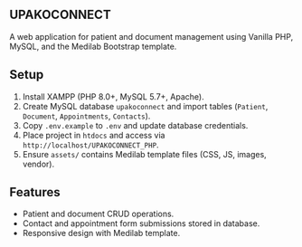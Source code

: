 ﻿## UPAKOCONNECT
A web application for patient and document management using Vanilla PHP, MySQL, and the Medilab Bootstrap template.

## Setup
1. Install XAMPP (PHP 8.0+, MySQL 5.7+, Apache).
2. Create MySQL database `upakoconnect` and import tables (`Patient`, `Document`, `Appointments`, `Contacts`).
3. Copy `.env.example` to `.env` and update database credentials.
4. Place project in `htdocs` and access via `http://localhost/UPAKOCONNECT_PHP`.
5. Ensure `assets/` contains Medilab template files (CSS, JS, images, vendor).

## Features
- Patient and document CRUD operations.
- Contact and appointment form submissions stored in database.
- Responsive design with Medilab template.
